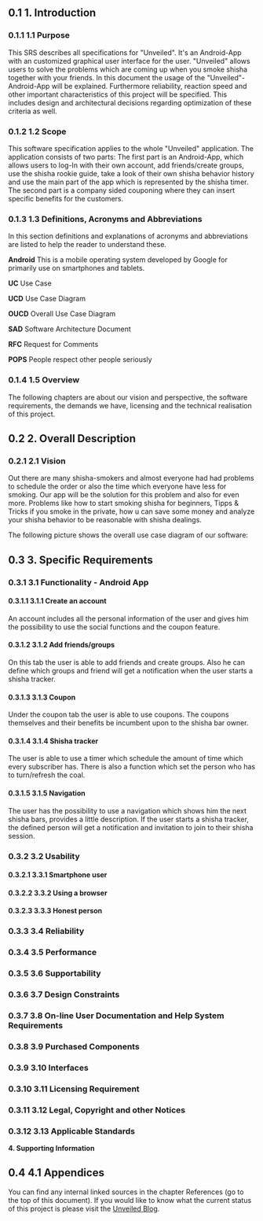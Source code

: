 ## 0.1 **1. Introduction**

### 0.1.1 **1.1 Purpose**

This SRS describes all specifications for &quot;Unveiled&quot;. It&#39;s an Android-App with an customized graphical user interface for the user. &quot;Unveiled&quot; allows users to solve the problems which are coming up when you smoke shisha together with your friends. In this document the usage of the &quot;Unveiled&quot;-Android-App will be explained. Furthermore reliability, reaction speed and other important characteristics of this project will be specified. This includes design and architectural decisions regarding optimization of these criteria as well.

### 0.1.2 **1.2 Scope**

This software specification applies to the whole &quot;Unveiled&quot; application. The application consists of two parts: The first part is an Android-App, which allows users to log-In with their own account, add friends/create groups, use the shisha rookie guide, take a look of their own shisha behavior history and use the main part of the app which is represented by the shisha timer. The second part is a company sided couponing where they can insert specific benefits for the customers.

### 0.1.3 **1.3 Definitions, Acronyms and Abbreviations**

In this section definitions and explanations of acronyms and abbreviations are listed to help the reader to understand these.

**Android**  This is a mobile operating system developed by Google for primarily use on smartphones and tablets.

**UC**  Use Case

**UCD**  Use Case Diagram

**OUCD**  Overall Use Case Diagram

**SAD**  Software Architecture Document

**RFC**  Request for Comments

**POPS** People respect other people seriously

### 0.1.4 **1.5 Overview**

The following chapters are about our vision and perspective, the software requirements, the demands we have, licensing and the technical realisation of this project.

## 0.2 **2. Overall Description**

### 0.2.1 **2.1 Vision**

Out there are many shisha-smokers and almost everyone had had problems to schedule the order or also the time which everyone have less for smoking. Our app will be the solution for this problem and also for even more. Problems like how to start smoking shisha for beginners, Tipps &amp; Tricks if you smoke in the private, how u can save some money and analyze your shisha behavior to be reasonable with shisha dealings.

The following picture shows the overall use case diagram of our software:

## 0.3 **3. Specific Requirements**

### 0.3.1 **3.1 Functionality - Android App**

#### 0.3.1.1 **3.1.1 Create an account**

An account includes all the personal information of the user and gives him the possibility to use the social functions and the coupon feature.

#### 0.3.1.2 **3.1.2 Add friends/groups**

On this tab the user is able to add friends and create groups. Also he can define which groups and friend will get a notification when the user starts a shisha tracker.

#### 0.3.1.3 **3.1.3 Coupon**

Under the coupon tab the user is able to use coupons. The coupons themselves and their benefits be incumbent upon to the shisha bar owner.

#### 0.3.1.4 **3.1.4 Shisha tracker**

The user is able to use a timer which schedule the amount of time which every subscriber has. There is also a function which set the person who has to turn/refresh the coal.

#### 0.3.1.5 **3.1.5 Navigation**

The user has the possibility to use a navigation which shows him the next shisha bars, provides a little description. If the user starts a shisha tracker, the defined person will get a notification and invitation to join to their shisha session.



### 0.3.2 **3.2 Usability**

#### 0.3.2.1 **3.3.1 Smartphone user**

#### 0.3.2.2 **3.3.2 Using a browser**

#### 0.3.2.3 **3.3.3 Honest person**

### 0.3.3 **3.4 Reliability**

### 0.3.4 **3.5 Performance**

### 0.3.5 **3.6 Supportability**

### 0.3.6 **3.7 Design Constraints**

### 0.3.7 **3.8 On-line User Documentation and Help System Requirements**

### 0.3.8 **3.9 Purchased Components**

### 0.3.9 **3.10 Interfaces**

### 0.3.10 **3.11 Licensing Requirement**

### 0.3.11 **3.12 Legal, Copyright and other Notices**

### 0.3.12 **3.13 Applicable Standards**

**4. Supporting Information**

## 0.4 **4.1**  **Appendices**

You can find any internal linked sources in the chapter References (go to the top of this document). If you would like to know what the current status of this project is please visit the  [Unveiled Blog](http://unveiled.systemgrid.de/wp/blog/).